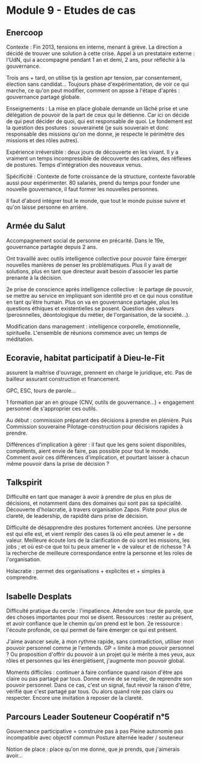 # Module 9 - Etudes de cas

## Enercoop

Contexte :
Fin 2013, tensions en interne, menant à grève. La direction a décidé de trouver une solution à cette crise. Appel à un prestataire externe : l'UdN, qui a accompagné pendant 1 an et demi, 2 ans, pour réfléchir à la gouvernance.

Trois ans + tard, on utilise tjs la gestion apr tension, par consentement, élection sans candidat... Toujours phase d'expérimentation, de voir ce qui marche, ce qu'on peut modifier, comment on apsse à l'étape d'après : gouvernance partagé globale.

Enseignements :
La mise en place globale demande un lâché prise et une délégation de pouvoir de la part de ceux qui le détienne. Car ici on décide de qui peut décider de quoi, qui est responsable de quoi.
Le fondement est la question des postures : souveraineté (je suis souverain et donc responsable des missions qu'on me donne, je respecte le périmètre des missions et des rôles autres).

Expérience irréversible : deux jours de découverte en les vivant. Il y a vraiment un temps incompressible de découverte des cadres, des réflexes de postures. Temps d'intégration des nouveaux venus.

Spécificité :
Contexte de forte croissance de la structure, contexte favorable aussi pour expérimenter. 80 salariés, prend du temps pour fonder une nouvelle gouvernance, il faut former les nouvelles personnes.

Il faut d'abord intégrer tout le monde, que tout le monde puisse suivre et qu'on laisse personne en arrière.


## Armée du Salut

Accompagnement social de personne en précarité. Dans le 19e, gouvernance partagée depuis 2 ans.

Ont travaillé avec outils intelligence collective pour pouvoir faire émerger nouvelles manières de penser les problématiques. Plus il y avait de solutions, plus en tant que directeur avait besoin d'associer les partie prenante à la décision.

2e prise de conscience après intelligence collective : le partage de pouvoir, se mettre au service en impliquant son identité pro et ce qui nous constitue en tant qu'être humain.
Plus on va en gouvernance partagée, plus les questions éthiques et existentielles se posent. Question des valeurs (perosnnelles, déontologique du métier, de l'organisation, de la société...).

Modification dans management : intelligence corporelle, émotionnelle, spirituelle. L'ensemble de réunions commence avec un temps de méditation.

## Ecoravie, habitat participatif à Dieu-le-Fit

assurent la maîtrise d'ouvrage, prennent en charge le juridique, etc. Pas de bailleur assurant construction et financement.

GPC, ESC, tours de parole...

1 formation par an en groupe (CNV, outils de gouvernance...) + engagement personnel de s'approprier ces outils.

Au début : commission préparant des décisions à prendre en plénière. Puis Commission souveraine Pilotage-construction pour décisions rapides à prendre.

Différences d'implication à gérer : il faut que les gens soient disponibles, compétents, aient envie de faire, pas possible pour tout le monde. Comment avoir ces différences d'implication, et pourtant laisser à chacun même pouvoir dans la prise de décision ?

## Talkspirit

Difficulté en tant que manager à avoir à prendre de plus en plus de décisions, et notamment dans des domaines qui sont pas sa spécialité.
Découverte d'holacratie, à travers organisation Zapos. Piste pour plus de clareté, de leadership, de rapidité dans prise de décision.

Difficulté de désapprendre des postures fortement ancrées. Une personne est qui elle est, et vient remplir des cases là où elle peut amener le + de valeur. Meilleure écoute lors de la clarification de où sont les missions, les jobs ; et où est-ce que toi tu peux amener le + de valeur et de richesse ? A la recherche de meilleure correspondance entre la personne et les roles de l'organisation.

Holacratie : permet des organisations + explicites et + simples à comprendre.

## Isabelle Desplats

 Difficulté pratique du cercle : l'impatience. Attendre son tour de parole, que des choses importantes pour moi se disent.
 Ressources : rester au présent, et avoir confiance que le chemin qu'on prend est le bon. 2e ressource : l'écoute profonde, ce qui permet de faire émerger ce qui est présent.

 J'aime avancer seule, à mon rythme rapide, sans contradiction, utiliser mon pouvoir personnel comme je l'entends. GP = limite à mon pouvoir personnel ? Ou proposition d'offrir du pouvoir à un projet qui le mérite à mes yeux, aux rôles et personnes qui les énergiétisent, j'augmente mon pouvoir global.

 Moments difficiles : continuer à faire confiance quand raison d'être aps claire ou pas partagé par tous.  Donne envie de se replier, de reprendre son pouvoir personnel. Dans ce cas, c'est un signal, faut revoir la raison d'être, vérifié que c'est partagé par tous. Ou alors quand role pas clairs ou respecter. Encore une invitation à reposer de la clareté.


## Parcours Leader Souteneur Coopératif n°5

Gouvernance participative = construire pas à pas
Pleine autonomie pas incompatible avec objectif commun
Posture alternée leader / souteneur

Notion de place : place qu'on me donne, que je prends, que j'aimerais avoir...
